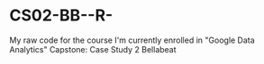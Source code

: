# CS02-BB--R-
My raw code for the course I'm currently enrolled in "Google Data Analytics" Capstone: Case Study 2 Bellabeat
